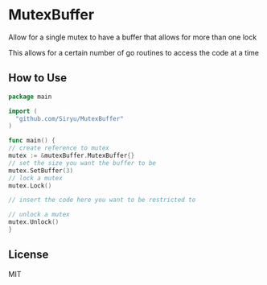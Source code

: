 # MutexBuffer
Allow for a single mutex to have a buffer that allows for more than one lock

This allows for a certain number of go routines to access the code at a time

## How to Use
```go
package main

import (
  "github.com/Siryu/MutexBuffer"
)

func main() {
// create reference to mutex
mutex := &mutexBuffer.MutexBuffer{}
// set the size you want the buffer to be
mutex.SetBuffer(3)
// lock a mutex
mutex.Lock()

// insert the code here you want to be restricted to

// unlock a mutex
mutex.Unlock()
}
```

## License

MIT
